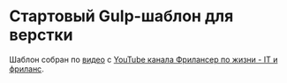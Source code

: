 # Стартовый Gulp-шаблон для верстки

Шаблон собран по [видео](https://www.youtube.com/watch?v=stFOy0Noahg&t=3675s)  с [YouTube канала Фрилансер по жизни - IT и фриланс](https://www.youtube.com/channel/UCedskVwIKiZJsO8XdJdLKnA).
 
 